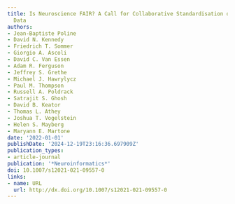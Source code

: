 ```yaml
---
title: Is Neuroscience FAIR? A Call for Collaborative Standardisation of Neuroscience
  Data
authors:
- Jean-Baptiste Poline
- David N. Kennedy
- Friedrich T. Sommer
- Giorgio A. Ascoli
- David C. Van Essen
- Adam R. Ferguson
- Jeffrey S. Grethe
- Michael J. Hawrylycz
- Paul M. Thompson
- Russell A. Poldrack
- Satrajit S. Ghosh
- David B. Keator
- Thomas L. Athey
- Joshua T. Vogelstein
- Helen S. Mayberg
- Maryann E. Martone
date: '2022-01-01'
publishDate: '2024-12-19T23:16:36.697909Z'
publication_types:
- article-journal
publication: '*Neuroinformatics*'
doi: 10.1007/s12021-021-09557-0
links:
- name: URL
  url: http://dx.doi.org/10.1007/s12021-021-09557-0
---
```

